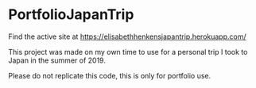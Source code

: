 # PortfolioJapanTrip

Find the active site at https://elisabethhenkensjapantrip.herokuapp.com/

This project was made on my own time to use for a personal trip I took to Japan in the summer of 2019.

Please do not replicate this code, this is only for portfolio use.
